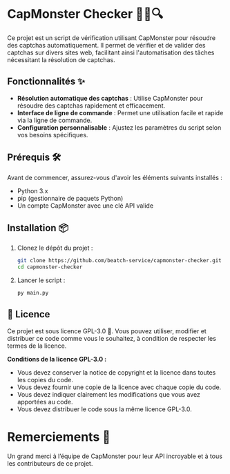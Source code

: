 # CapMonster Checker 🕵️‍♂️🔍

Ce projet est un script de vérification utilisant CapMonster pour résoudre des captchas automatiquement. Il permet de vérifier et de valider des captchas sur divers sites web, facilitant ainsi l'automatisation des tâches nécessitant la résolution de captchas.

## Fonctionnalités ✨

- **Résolution automatique des captchas** : Utilise CapMonster pour résoudre des captchas rapidement et efficacement.
- **Interface de ligne de commande** : Permet une utilisation facile et rapide via la ligne de commande.
- **Configuration personnalisable** : Ajustez les paramètres du script selon vos besoins spécifiques.

## Prérequis 🛠️

Avant de commencer, assurez-vous d'avoir les éléments suivants installés :

- Python 3.x
- pip (gestionnaire de paquets Python)
- Un compte CapMonster avec une clé API valide

## Installation 📦

1. Clonez le dépôt du projet :
   ```sh
   git clone https://github.com/beatch-service/capmonster-checker.git
   cd capmonster-checker

2. Lancer le script :
   ```sh
   py main.py

## 📜 Licence

Ce projet est sous licence GPL-3.0 📜. Vous pouvez utiliser, modifier et distribuer ce code comme vous le souhaitez, à condition de respecter les termes de la licence.

**Conditions de la licence GPL-3.0 :**

* Vous devez conserver la notice de copyright et la licence dans toutes les copies du code.
* Vous devez fournir une copie de la licence avec chaque copie du code.
* Vous devez indiquer clairement les modifications que vous avez apportées au code.
* Vous devez distribuer le code sous la même licence GPL-3.0.

# Remerciements 🙏
Un grand merci à l’équipe de CapMonster pour leur API incroyable et à tous les contributeurs de ce projet.
